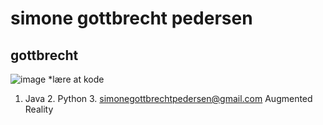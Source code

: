 # simone gottbrecht pedersen
## gottbrecht
![image](https://user-images.githubusercontent.com/113165807/215466623-2b8bf5a8-5cbf-41b3-8fe8-2ed3d3969740.png)
*lære at kode
1. Java 2. Python 3. 
simonegottbrechtpedersen@gmail.com
Augmented Reality
